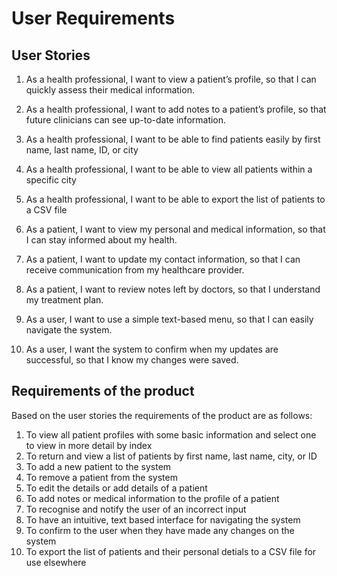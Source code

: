 # User Requirements

## User Stories

1. As a health professional, I want to view a patient’s profile, so that I can quickly assess their medical information.

2. As a health professional, I want to add notes to a patient’s profile, so that future clinicians can see up-to-date information.

3. As a health professional, I want to be able to find patients easily by first name, last name, ID, or city

4. As a health professional, I want to be able to view all patients within a specific city

5. As a health professional, I want to be able to export the list of patients to a CSV file

6. As a patient, I want to view my personal and medical information, so that I can stay informed about my health.

7. As a patient, I want to update my contact information, so that I can receive communication from my healthcare provider.

8. As a patient, I want to review notes left by doctors, so that I understand my treatment plan.

9. As a user, I want to use a simple text-based menu, so that I can easily navigate the system.

10. As a user, I want the system to confirm when my updates are successful, so that I know my changes were saved.

## Requirements of the product

Based on the user stories the requirements of the product are as follows:

1. To view all patient profiles with some basic information and select one to view in more detail by index
2. To return and view a list of patients by first name, last name, city, or ID
3. To add a new patient to the system
4. To remove a patient from the system
5. To edit the details or add details of a patient
6. To add notes or medical information to the profile of a patient
7. To recognise and notify the user of an incorrect input
8. To have an intuitive, text based interface for navigating the system
9. To confirm to the user when they have made any changes on the system
10. To export the list of patients and their personal detials to a CSV file for use elsewhere



